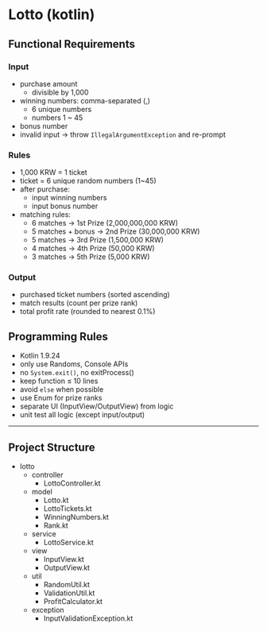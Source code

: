 # Lotto (kotlin)
## Functional Requirements
### Input
- purchase amount
    - divisible by 1,000
- winning numbers: comma-separated (,)
    - 6 unique numbers
    - numbers 1 ~ 45
- bonus number
- invalid input → throw `IllegalArgumentException` and re-prompt

### Rules
- 1,000 KRW = 1 ticket
- ticket = 6 unique random numbers (1~45)
- after purchase:
    - input winning numbers
    - input bonus number
- matching rules:
    - 6 matches → 1st Prize (2,000,000,000 KRW)
    - 5 matches + bonus → 2nd Prize (30,000,000 KRW)
    - 5 matches → 3rd Prize (1,500,000 KRW)
    - 4 matches → 4th Prize (50,000 KRW)
    - 3 matches → 5th Prize (5,000 KRW)

### Output
- purchased ticket numbers (sorted ascending)
- match results (count per prize rank)
- total profit rate (rounded to nearest 0.1%)

## Programming Rules
- Kotlin 1.9.24
- only use Randoms, Console APIs
- no `System.exit()`, no exitProcess()
- keep function ≤ 10 lines
- avoid `else` when possible
- use Enum for prize ranks
- separate UI (InputView/OutputView) from logic
- unit test all logic (except input/output)

---
## Project Structure

- lotto
    - controller
        - LottoController.kt  
    - model
        - Lotto.kt            
        - LottoTickets.kt     
        - WinningNumbers.kt   
        - Rank.kt             
    - service
        - LottoService.kt     
    - view
        - InputView.kt        
        - OutputView.kt       
    - util
        - RandomUtil.kt       
        - ValidationUtil.kt   
        - ProfitCalculator.kt
    - exception
        - InputValidationException.kt  
